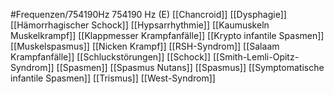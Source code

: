 #Frequenzen/754190Hz
754190 Hz (E)
[[Chancroid]]
[[Dysphagie]]
[[Hämorrhagischer Schock]]
[[Hypsarrhythmie]]
[[Kaumuskeln Muskelkrampf]]
[[Klappmesser Krampfanfälle]]
[[Krypto infantile Spasmen]]
[[Muskelspasmus]]
[[Nicken Krampf]]
[[RSH-Syndrom]]
[[Salaam Krampfanfälle]]
[[Schluckstörungen]]
[[Schock]]
[[Smith-Lemli-Opitz-Syndrom]]
[[Spasmen]]
[[Spasmus Nutans]]
[[Spasmus]]
[[Symptomatische infantile Spasmen]]
[[Trismus]]
[[West-Syndrom]]